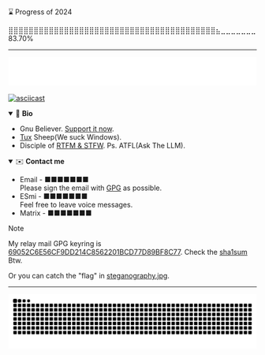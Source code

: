 <!--START_SECTION:progress-->
⌛ Progress of 2024
<!--070cd808-98af-11ef-8a7f-65028b4436ae-->
⣿⣿⣿⣿⣿⣿⣿⣿⣿⣿⣿⣿⣿⣿⣿⣿⣿⣿⣿⣿⣿⣿⣿⣿⣿⣿⣿⣿⣿⣿⣿⣿⣿⣿⣿⣿⣿⣿⣿⣿⣿⣦⣀⣀⣀⣀⣀⣀⣀ 83.70%
<!--END_SECTION:progress-->

---

![Typing SVG](assets/typing_svg.svg)

<a href="https://asciinema.org/a/6nwWyKasFAcD68dBtc00mtAUS" target="_blank">![asciicast](https://asciinema.org/a/6nwWyKasFAcD68dBtc00mtAUS.png)</a>

<!--<table>-->
<!--<tr>-->
<!--<td>-->
<!--<picture>-->
<!-- <source media="(prefers-color-scheme: dark)" srcset="assets/profile_summary_card_dark.svg">-->
<!-- <source media="(prefers-color-scheme: light)" srcset="assets/profile_summary_card.svg">-->
<!-- <img alt="Summary Card" src="assets/profile_summary_card_dark.svg">-->
<!--</picture>-->
<!--<picture>-->
<!-- <source media="(prefers-color-scheme: dark)" srcset="assets/readme_card_dark.svg">-->
<!-- <source media="(prefers-color-scheme: light)" srcset="assets/readme_card.svg">-->
<!-- <img alt="Readme Card" src="assets/readme_card_dark.svg">-->
<!--</picture>-->
<!--<picture>-->
<!-- <source media="(prefers-color-scheme: dark)" srcset="assets/leet_card_dark.svg">-->
<!-- <source media="(prefers-color-scheme: light)" srcset="assets/leet_card.svg">-->
<!-- <img alt="LeetCode Card" src="assets/leet_card_dark.svg">-->
<!--</picture>-->
<!--</td>-->
<!--<td>-->
<!--<details open>-->
<!--<summary>👋 Bio</summary>-->
<!--<ul>-->
<!--<li>Gnu Believer. <a href="https://my.fsf.org/join">Support it now.</a></li>-->
<!--<li><a href="https://isc.tamu.edu/~lewing/linux/">Tux</a> Sheep(We suck Windows).</li>-->
<!--<li>Disciple of <a href="http://www.catb.org/~esr/faqs/smart-questions.html#rtfm">RTFM & STFW</a>. Ps. ATFL(Ask The Fucking LLM)</li>-->
<!--</ul>-->
<!--</details>-->
<!--<details open>-->
<!--<summary>✉️ Contact me</summary>-->
<!--<ul>-->
<!--<li>-->
<!--Email - -->
<!--<span>-->
<!--■■■■■■■-->
<!--<br>-->
<!--Please sign the email with-->
<!--<a href="https://gnupg.org/">GPG</a> as possible.-->
<!--<br>-->
<!--</li>-->
<!--<li>-->
<!--ESmi - -->
<!--<span>-->
<!--■■■■■■■-->
<!--+1-339-236-3169-->
<!--</span>-->
<!--<br>-->
<!--Feel free to leave voice messages.-->
<!--</li>-->
<!--<li>-->
<!--Matrix - -->
<!--<span>-->
<!--■■■■■■■-->
<!--@0x00.tor:matrix.org-->
<!--</span>-->
<!--</li>-->
<!--</ul>-->
<!--</details>-->
<!--<details open>-->
<!--<summary>📚 Ycombinator</summary>-->
<!--<img alt="" src="metrics.plugin.rss.svg"/>-->
<!--</details>-->
<!--</td>-->
<!--</tr>-->
<!--</table>-->

<details open>
<summary>👋 <b>Bio</b></summary>

- Gnu Believer. [Support it now](https://my.fsf.org/join).
- [Tux](https://isc.tamu.edu/~lewing/linux/) Sheep(We suck Windows).
- Disciple of [RTFM & STFW](http://www.catb.org/~esr/faqs/smart-questions.html#rtfm). Ps. ATFL(Ask The <!--Fucking--> LLM).

</details>

<details open>
<summary>✉️ <b>Contact me</b></summary>

<ul>
<li>Email - ■■■■■■■</li>
<!--0om3smzqe@mozmail.com-->
Please sign the email with <a href="https://www.ietf.org/rfc/rfc4880.txt">GPG</a> as possible.
<li>ESmi - ■■■■■■■</li>
<!--+1-339-236-3169-->
Feel free to leave voice messages.
<li>Matrix - ■■■■■■■</li>
<!--@0x00.tor:matrix.org-->
<!--disable now-->
</ul>

</details>

> [!NOTE]
>
> My relay mail GPG keyring is [69052C6E56CF9DD214C8562201BCD77D89BF8C77](https://keys.openpgp.org/search?q=69052C6E56CF9DD214C8562201BCD77D89BF8C77). Check the [sha1sum](69052C6E56CF9DD214C8562201BCD77D89BF8C77.sha1) Btw.
> 
> Or you can catch the "flag" in [steganography.jpg](steganography.jpg).

---

<picture>
<source media="(prefers-color-scheme: dark)" srcset="https://raw.githubusercontent.com/dhay3/dhay3/output/github-contribution-grid-snake-dark.svg">
<source media="(prefers-color-scheme: light)" srcset="https://raw.githubusercontent.com/dhay3/dhay3/output/github-contribution-grid-snake.svg">
<img alt="Summary Card" src="https://raw.githubusercontent.com/dhay3/dhay3/output/github-contribution-grid-snake.svg">
</picture>

[//]: # (![]&#40;https://raw.githubusercontent.com/dhay3/dhay3/output/github-contribution-grid-snake.svg&#41;)